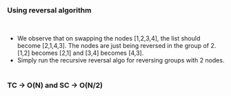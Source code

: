 ### Using reversal algorithm
​
- We observe that on swapping the nodes [1,2,3,4], the list should become [2,1,4,3]. The nodes are just being reversed in the group of 2. [1,2] becomes [2,1] and [3,4] becomes [4,3].
- Simply run the recursive reversal algo for reversing groups with 2 nodes.
​
### TC -> O(N) and SC -> O(N/2)
​